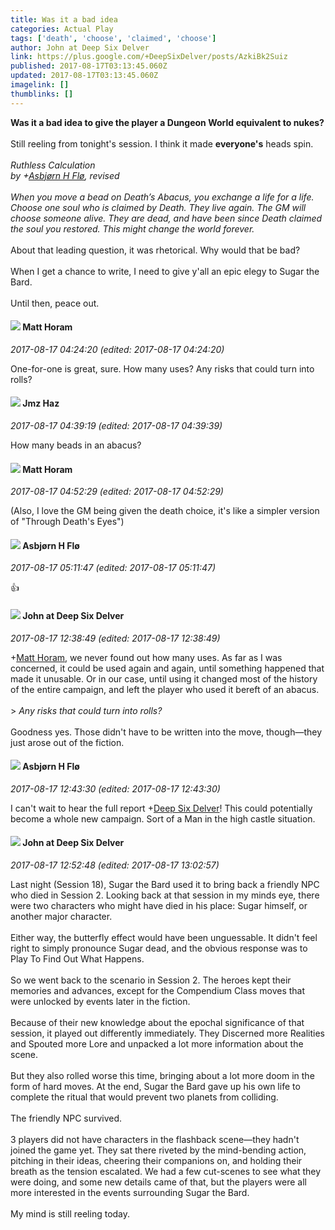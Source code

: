 ```yaml
---
title: Was it a bad idea
categories: Actual Play
tags: ['death', 'choose', 'claimed', 'choose']
author: John at Deep Six Delver
link: https://plus.google.com/+DeepSixDelver/posts/AzkiBk2Suiz
published: 2017-08-17T03:13:45.060Z
updated: 2017-08-17T03:13:45.060Z
imagelink: []
thumblinks: []
---
```


<b>Was it a bad idea to give the player a Dungeon World equivalent to nukes?</b><br /><br />Still reeling from tonight&#39;s session. I think it made <b>everyone&#39;s</b> heads spin.<br /><br /><i>Ruthless Calculation</i><br /><i>by </i><i><span class="proflinkWrapper"><span class="proflinkPrefix">+</span><a class="proflink" href="https://plus.google.com/101199869016634749008" oid="101199869016634749008">Asbjørn H Flø</a></span></i><i>, revised</i><br /><br /><i>When you move a bead on Death’s Abacus, you exchange a life for a life. Choose one soul who is claimed by Death. They live again. The GM will choose someone alive. They are dead, and have been since Death claimed the soul you restored. This might change the world forever.</i><br /><br />About that leading question, it was rhetorical. Why would that be bad?<br /><br />When I get a chance to write, I need to give y&#39;all an epic elegy to Sugar the Bard.<br /><br />Until then, peace out.
<div id='comment z12puzhqruukuzsdv22tgbjhbom3v12sk'>
  <h4><img src='{{site.baseurl}}//images/avatars/105472060898626050077_photo.jpg'> Matt Horam</h4>
      <p><cite>2017-08-17 04:24:20 (edited: 2017-08-17 04:24:20)</cite></p>
        <p>One-for-one is great, sure. How many uses? Any risks that could turn into rolls?</p>
</div>
        

<div id='comment z12puzhqruukuzsdv22tgbjhbom3v12sk'>
  <h4><img src='{{site.baseurl}}//images/avatars/106624323564666827236_photo.jpg'> Jmz Haz</h4>
      <p><cite>2017-08-17 04:39:19 (edited: 2017-08-17 04:39:39)</cite></p>
        <p>How many beads in an abacus?</p>
</div>
        

<div id='comment z12puzhqruukuzsdv22tgbjhbom3v12sk'>
  <h4><img src='{{site.baseurl}}//images/avatars/105472060898626050077_photo.jpg'> Matt Horam</h4>
      <p><cite>2017-08-17 04:52:29 (edited: 2017-08-17 04:52:29)</cite></p>
        <p>(Also, I love the GM being given the death choice, it&#39;s like a simpler version of &quot;Through Death&#39;s Eyes&quot;)</p>
</div>
        

<div id='comment z12puzhqruukuzsdv22tgbjhbom3v12sk'>
  <h4><img src='{{site.baseurl}}//images/avatars/101199869016634749008_photo.jpg'> Asbjørn H Flø</h4>
      <p><cite>2017-08-17 05:11:47 (edited: 2017-08-17 05:11:47)</cite></p>
        <p>👍</p>
</div>
        

<div id='comment z12puzhqruukuzsdv22tgbjhbom3v12sk'>
  <h4><img src='{{site.baseurl}}//images/avatars/104675236432730777219_photo.jpg'> John at Deep Six Delver</h4>
      <p><cite>2017-08-17 12:38:49 (edited: 2017-08-17 12:38:49)</cite></p>
        <p><span class="proflinkWrapper"><span class="proflinkPrefix">+</span><a class="proflink" href="https://plus.google.com/105472060898626050077" oid="105472060898626050077">Matt Horam</a></span>, we never found out how many uses. As far as I was concerned, it could be used again and again, until something happened that made it unusable. Or in our case, until using it changed most of the history of the entire campaign, and left the player who used it bereft of an abacus.<br /><br />&gt; <i>Any risks that could turn into rolls?</i><br /><br />Goodness yes. Those didn&#39;t have to be written into the move, though—they just arose out of the fiction.</p>
</div>
        

<div id='comment z12puzhqruukuzsdv22tgbjhbom3v12sk'>
  <h4><img src='{{site.baseurl}}//images/avatars/101199869016634749008_photo.jpg'> Asbjørn H Flø</h4>
      <p><cite>2017-08-17 12:43:30 (edited: 2017-08-17 12:43:30)</cite></p>
        <p>I can&#39;t wait to hear the full report <span class="proflinkWrapper"><span class="proflinkPrefix">+</span><a class="proflink" href="https://plus.google.com/104675236432730777219" oid="104675236432730777219">Deep Six Delver</a></span>​! This could potentially become a whole new campaign. Sort of a Man in the high castle situation.</p>
</div>
        

<div id='comment z12puzhqruukuzsdv22tgbjhbom3v12sk'>
  <h4><img src='{{site.baseurl}}//images/avatars/104675236432730777219_photo.jpg'> John at Deep Six Delver</h4>
      <p><cite>2017-08-17 12:52:48 (edited: 2017-08-17 13:02:57)</cite></p>
        <p>Last night (Session 18), Sugar the Bard used it to bring back a friendly NPC who died in Session 2. Looking back at that session in my minds eye, there were two characters who might have died in his place: Sugar himself, or another major character.<br /><br />Either way, the butterfly effect would have been unguessable. It didn&#39;t feel right to simply pronounce Sugar dead, and the obvious response was to Play To Find Out What Happens.<br /><br />So we went back to the scenario in Session 2. The heroes kept their memories and advances, except for the Compendium Class moves that were unlocked by events later in the fiction.<br /><br />Because of their new knowledge about the epochal significance of that session, it played out differently immediately. They Discerned more Realities and Spouted more Lore and unpacked a lot more information about the scene.<br /><br />But they also rolled worse this time, bringing about a lot more doom in the form of hard moves. At the end, Sugar the Bard gave up his own life to complete the ritual that would prevent two planets from colliding.<br /><br />The friendly NPC survived.<br /><br />3 players did not have characters in the flashback scene—they hadn&#39;t joined the game yet. They sat there riveted by the mind-bending action, pitching in their ideas, cheering their companions on, and holding their breath as the tension escalated. We had a few cut-scenes to see what they were doing, and some new details came of that, but the players were all more interested in the events surrounding Sugar the Bard.<br /><br />My mind is still reeling today.</p>
</div>
        